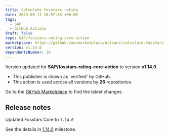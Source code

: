 ```yaml
---
title: Calculate Fosstars rating
date: 2023-08-17 18:57:33 +00:00
tags:
  - SAP
  - GitHub Actions
draft: false
repo: SAP/fosstars-rating-core-action
marketplace: https://github.com/marketplace/actions/calculate-fosstars-rating
version: v1.14.0
dependentsNumber: 26
---
```



Version updated for **SAP/fosstars-rating-core-action** to version **v1.14.0**.
- This publisher is shown as 'verified' by GitHub.
- This action is used across all versions by **26** repositories.

Go to the [GitHub Marketplace](https://github.com/marketplace/actions/calculate-fosstars-rating) to find the latest changes.

## Release notes

Updated Fosstars Core to `1.14.0`

See the details in [1.14.0](https://github.com/SAP/fosstars-rating-core/milestone/28?closed=1) milestone.
